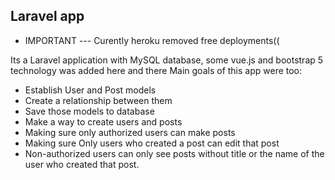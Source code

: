 ## Laravel app

 - IMPORTANT --- Curently heroku removed free deployments((

Its a Laravel application with MySQL database, some vue.js and bootstrap 5 technology was added here and there
Main goals of this app were too:
- Establish User and Post models
- Create a relationship between them
- Save those models to database
- Make a way to create users and posts
- Making sure only authorized users can make posts
- Making sure Only users who created a post can edit that post
- Non-authorized users can only see posts without title or the name of the user who created that post.
